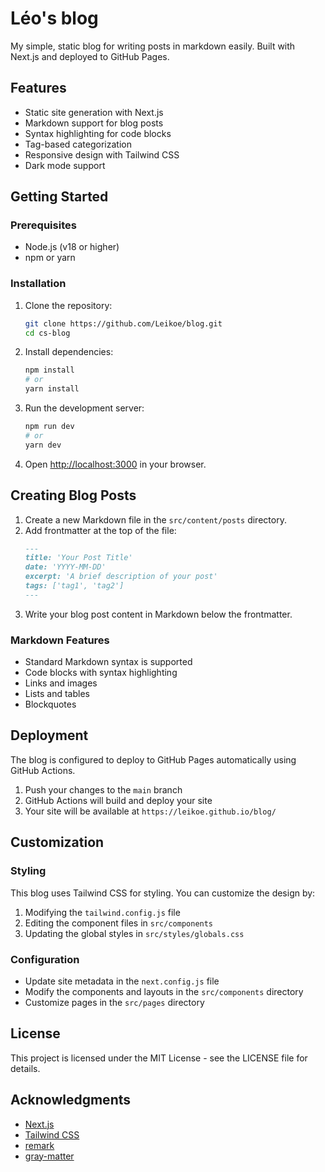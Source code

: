# Léo's blog

My simple, static blog for writing posts in markdown easily. Built with Next.js and deployed to GitHub Pages.

## Features

- Static site generation with Next.js
- Markdown support for blog posts
- Syntax highlighting for code blocks
- Tag-based categorization
- Responsive design with Tailwind CSS
- Dark mode support

## Getting Started

### Prerequisites

- Node.js (v18 or higher)
- npm or yarn

### Installation

1. Clone the repository:
   ```bash
   git clone https://github.com/Leikoe/blog.git
   cd cs-blog
   ```

2. Install dependencies:
   ```bash
   npm install
   # or
   yarn install
   ```

3. Run the development server:
   ```bash
   npm run dev
   # or
   yarn dev
   ```

4. Open [http://localhost:3000](http://localhost:3000) in your browser.

## Creating Blog Posts

1. Create a new Markdown file in the `src/content/posts` directory.
2. Add frontmatter at the top of the file:
   ```md
   ---
   title: 'Your Post Title'
   date: 'YYYY-MM-DD'
   excerpt: 'A brief description of your post'
   tags: ['tag1', 'tag2']
   ---
   ```
3. Write your blog post content in Markdown below the frontmatter.

### Markdown Features

- Standard Markdown syntax is supported
- Code blocks with syntax highlighting
- Links and images
- Lists and tables
- Blockquotes

## Deployment

The blog is configured to deploy to GitHub Pages automatically using GitHub Actions.

1. Push your changes to the `main` branch
2. GitHub Actions will build and deploy your site
3. Your site will be available at `https://leikoe.github.io/blog/`

## Customization

### Styling

This blog uses Tailwind CSS for styling. You can customize the design by:

1. Modifying the `tailwind.config.js` file
2. Editing the component files in `src/components`
3. Updating the global styles in `src/styles/globals.css`

### Configuration

- Update site metadata in the `next.config.js` file
- Modify the components and layouts in the `src/components` directory
- Customize pages in the `src/pages` directory

## License

This project is licensed under the MIT License - see the LICENSE file for details.

## Acknowledgments

- [Next.js](https://nextjs.org/)
- [Tailwind CSS](https://tailwindcss.com/)
- [remark](https://github.com/remarkjs/remark)
- [gray-matter](https://github.com/jonschlinkert/gray-matter)
